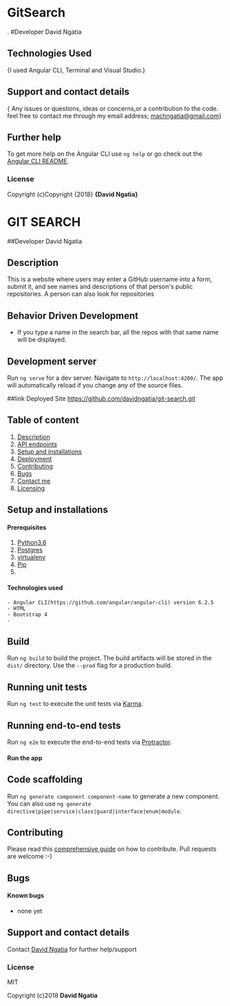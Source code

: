 
# GitSearch

.
#Developer
David Ngatia




## Technologies Used
{I used Angular CLI, Terminal and Visual Studio.}
## Support and contact details
{ Any issues or questions, ideas or concerns,or a contribution to the code. feel free to contact me through my email address; machngatia@gmail.com}







## Further help

To get more help on the Angular CLI use `ng help` or go check out the [Angular CLI README](https://github.com/angular/angular-cli/blob/master/README.md).
### License
Copyright (c)Copyright {2018} **{David Ngatia}**



# GIT SEARCH
##Developer
David Ngatia

## Description
This is a website where users may enter a GitHub username into a form, submit it, and see names and descriptions of that person's public repositories. A person can also look for repositories

## Behavior Driven Development
* If you type a name in the search bar, all the repos with that same name will be displayed.

## Development server

Run `ng serve` for a dev server. Navigate to `http://localhost:4200/`. The app will automatically reload if you change any of the source files.


##link Deployed Site
https://github.com/davidngatia/git-search.git

## Table of content
1. [Description](#description)
2. [API endpoints](#endpoints)
3. [Setup and installations](#setup-and-installations)
4. [Deployment](#deployment)
5. [Contributing](#contributing)
6. [Bugs](#bugs)
7. [Contact me](#support-and-contact-details)
8. [Licensing](#license)


## Setup and installations

#### Prerequisites
1. [Python3.6](https://www.python.org/downloads/)
2. [Postgres](https://www.postgresql.org/download/)
3. [virtualenv](https://virtualenv.pypa.io/en/stable/installation/)
4. [Pip](https://pip.pypa.io/en/stable/installing/)
5. 

#### Technologies used
    - Angular CLI(https://github.com/angular/angular-cli) version 6.2.5
    - HTML
    - Bootstrap 4
    - 


## Build

Run `ng build` to build the project. The build artifacts will be stored in the `dist/` directory. Use the `--prod` flag for a production build.

## Running unit tests

Run `ng test` to execute the unit tests via [Karma](https://karma-runner.github.io).

## Running end-to-end tests

Run `ng e2e` to execute the end-to-end tests via [Protractor](http://www.protractortest.org/).


#### Run the app
## Code scaffolding

Run `ng generate component component-name` to generate a new component. You can also use `ng generate directive|pipe|service|class|guard|interface|enum|module`.


## Contributing
Please read this [comprehensive guide](https://opensource.guide/how-to-contribute/) on how to contribute. Pull requests are welcome :-)

## Bugs
#### Known bugs
 - none yet


## Support and contact details
Contact [David Ngatia](machngatia@gmail.com) for further help/support

### License
MIT

Copyright (c)2018 **David Ngatia**